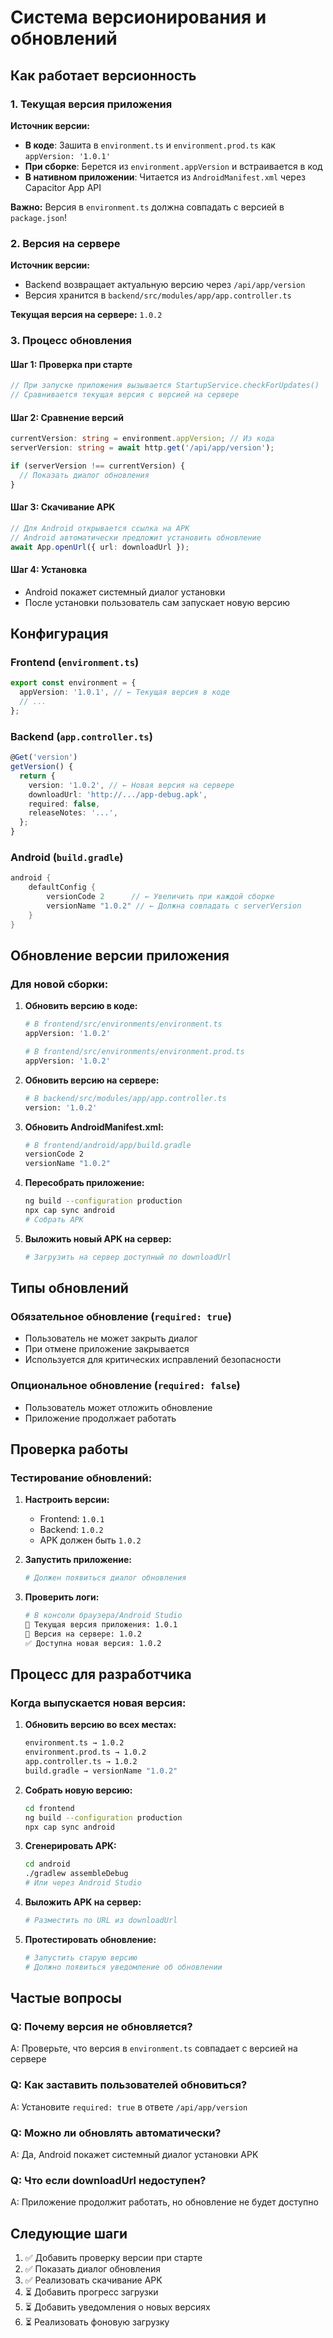 # Система версионирования и обновлений

## Как работает версионность

### 1. Текущая версия приложения

**Источник версии:**

- **В коде**: Зашита в `environment.ts` и `environment.prod.ts` как `appVersion: '1.0.1'`
- **При сборке**: Берется из `environment.appVersion` и встраивается в код
- **В нативном приложении**: Читается из `AndroidManifest.xml` через Capacitor App API

**Важно:** Версия в `environment.ts` должна совпадать с версией в `package.json`!

### 2. Версия на сервере

**Источник версии:**

- Backend возвращает актуальную версию через `/api/app/version`
- Версия хранится в `backend/src/modules/app/app.controller.ts`

**Текущая версия на сервере:** `1.0.2`

### 3. Процесс обновления

#### Шаг 1: Проверка при старте

```typescript
// При запуске приложения вызывается StartupService.checkForUpdates()
// Сравнивается текущая версия с версией на сервере
```

#### Шаг 2: Сравнение версий

```typescript
currentVersion: string = environment.appVersion; // Из кода
serverVersion: string = await http.get('/api/app/version');

if (serverVersion !== currentVersion) {
  // Показать диалог обновления
}
```

#### Шаг 3: Скачивание APK

```typescript
// Для Android открывается ссылка на APK
// Android автоматически предложит установить обновление
await App.openUrl({ url: downloadUrl });
```

#### Шаг 4: Установка

- Android покажет системный диалог установки
- После установки пользователь сам запускает новую версию

## Конфигурация

### Frontend (`environment.ts`)

```typescript
export const environment = {
  appVersion: '1.0.1', // ← Текущая версия в коде
  // ...
};
```

### Backend (`app.controller.ts`)

```typescript
@Get('version')
getVersion() {
  return {
    version: '1.0.2', // ← Новая версия на сервере
    downloadUrl: 'http://.../app-debug.apk',
    required: false,
    releaseNotes: '...',
  };
}
```

### Android (`build.gradle`)

```gradle
android {
    defaultConfig {
        versionCode 2      // ← Увеличить при каждой сборке
        versionName "1.0.2" // ← Должна совпадать с serverVersion
    }
}
```

## Обновление версии приложения

### Для новой сборки:

1. **Обновить версию в коде:**

   ```bash
   # В frontend/src/environments/environment.ts
   appVersion: '1.0.2'

   # В frontend/src/environments/environment.prod.ts
   appVersion: '1.0.2'
   ```

2. **Обновить версию на сервере:**

   ```bash
   # В backend/src/modules/app/app.controller.ts
   version: '1.0.2'
   ```

3. **Обновить AndroidManifest.xml:**

   ```bash
   # В frontend/android/app/build.gradle
   versionCode 2
   versionName "1.0.2"
   ```

4. **Пересобрать приложение:**

   ```bash
   ng build --configuration production
   npx cap sync android
   # Собрать APK
   ```

5. **Выложить новый APK на сервер:**
   ```bash
   # Загрузить на сервер доступный по downloadUrl
   ```

## Типы обновлений

### Обязательное обновление (`required: true`)

- Пользователь не может закрыть диалог
- При отмене приложение закрывается
- Используется для критических исправлений безопасности

### Опциональное обновление (`required: false`)

- Пользователь может отложить обновление
- Приложение продолжает работать

## Проверка работы

### Тестирование обновлений:

1. **Настроить версии:**
   - Frontend: `1.0.1`
   - Backend: `1.0.2`
   - APK должен быть `1.0.2`

2. **Запустить приложение:**

   ```bash
   # Должен появиться диалог обновления
   ```

3. **Проверить логи:**
   ```bash
   # В консоли браузера/Android Studio
   📱 Текущая версия приложения: 1.0.1
   📡 Версия на сервере: 1.0.2
   ✅ Доступна новая версия: 1.0.2
   ```

## Процесс для разработчика

### Когда выпускается новая версия:

1. **Обновить версию во всех местах:**

   ```bash
   environment.ts → 1.0.2
   environment.prod.ts → 1.0.2
   app.controller.ts → 1.0.2
   build.gradle → versionName "1.0.2"
   ```

2. **Собрать новую версию:**

   ```bash
   cd frontend
   ng build --configuration production
   npx cap sync android
   ```

3. **Сгенерировать APK:**

   ```bash
   cd android
   ./gradlew assembleDebug
   # Или через Android Studio
   ```

4. **Выложить APK на сервер:**

   ```bash
   # Разместить по URL из downloadUrl
   ```

5. **Протестировать обновление:**
   ```bash
   # Запустить старую версию
   # Должно появиться уведомление об обновлении
   ```

## Частые вопросы

### Q: Почему версия не обновляется?

A: Проверьте, что версия в `environment.ts` совпадает с версией на сервере

### Q: Как заставить пользователей обновиться?

A: Установите `required: true` в ответе `/api/app/version`

### Q: Можно ли обновлять автоматически?

A: Да, Android покажет системный диалог установки APK

### Q: Что если downloadUrl недоступен?

A: Приложение продолжит работать, но обновление не будет доступно

## Следующие шаги

1. ✅ Добавить проверку версии при старте
2. ✅ Показать диалог обновления
3. ✅ Реализовать скачивание APK
4. ⏳ Добавить прогресс загрузки
5. ⏳ Добавить уведомления о новых версиях
6. ⏳ Реализовать фоновую загрузку

